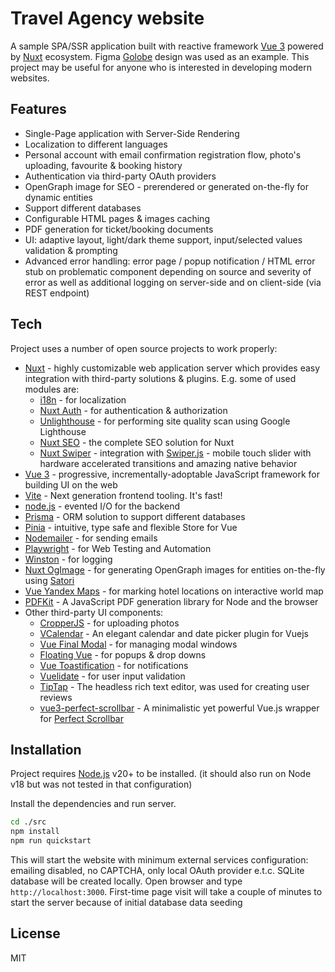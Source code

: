 # Travel Agency website
A sample SPA/SSR application built with reactive framework [Vue 3](https://github.com/vuejs) powered by [Nuxt](https://github.com/Nuxt) ecosystem. Figma [Golobe](https://www.figma.com/community/file/1182308758714734501) design was used as an example. This project may be useful for anyone who is interested in developing modern websites.

## Features
- Single-Page application with Server-Side Rendering
- Localization to different languages
- Personal account with email confirmation registration flow, photo's uploading, favourite & booking history
- Authentication via third-party OAuth providers
- OpenGraph image for SEO - prerendered or generated on-the-fly for dynamic entities
- Support different databases
- Configurable HTML pages & images caching
- PDF generation for ticket/booking documents
- UI: adaptive layout, light/dark theme support, input/selected values validation & prompting
- Advanced error handling: error page / popup notification / HTML error stub on problematic component depending on source and severity of error as well as additional logging on server-side and on client-side (via REST endpoint)

## Tech
Project uses a number of open source projects to work properly:
- [Nuxt](https://github.com/Nuxt) - highly customizable web application server which provides easy integration with third-party solutions & plugins. E.g. some of used modules are:
  - [i18n](https://github.com/nuxt-modules/i18n) - for localization
  - [Nuxt Auth](https://github.com/sidebase/nuxt-auth) - for authentication & authorization
  - [Unlighthouse](https://github.com/harlan-zw/unlighthouse) - for performing site quality scan using Google Lighthouse
  - [Nuxt SEO](https://github.com/harlan-zw/nuxt-seo) - the complete SEO solution for Nuxt
  - [Nuxt Swiper](https://github.com/cpreston321/nuxt-swiper) - integration with [Swiper.js](https://github.com/nolimits4web/swiper) - mobile touch slider with hardware accelerated transitions and amazing native behavior
- [Vue 3](https://github.com/vuejs) - progressive, incrementally-adoptable JavaScript framework for building UI on the web
- [Vite](https://github.com/vitejs) - Next generation frontend tooling. It's fast!
- [node.js](https://github.com/nodejs) - evented I/O for the backend
- [Prisma](https://github.com/prisma) - ORM solution to support different databases
- [Pinia](https://github.com/vuejs/pinia) - intuitive, type safe and flexible Store for Vue
- [Nodemailer](https://github.com/nodemailer/nodemailer) - for sending emails
- [Playwright](https://github.com/microsoft/playwright) - for Web Testing and Automation
- [Winston](https://github.com/winstonjs/winston) - for logging
- [Nuxt OgImage](https://github.com/nuxt-modules/og-image) - for generating OpenGraph images for entities on-the-fly using [Satori](https://github.com/vercel/satori)
- [Vue Yandex Maps](https://github.com/yandex-maps-unofficial/vue-yandex-maps) - for marking hotel locations on interactive world map
- [PDFKit](https://github.com/foliojs/pdfkit) - A JavaScript PDF generation library for Node and the browser
- Other third-party UI components:
  - [CropperJS](https://github.com/fengyuanchen/cropperjs) - for uploading photos
  - [VCalendar](https://github.com/nathanreyes/v-calendar) - An elegant calendar and date picker plugin for Vuejs
  - [Vue Final Modal](https://github.com/vue-final/vue-final-modal) - for managing modal windows
  - [Floating Vue](https://github.com/Akryum/floating-vue) - for popups & drop downs
  - [Vue Toastification](https://github.com/Maronato/vue-toastification) - for notifications
  - [Vuelidate](https://github.com/vuelidate/vuelidate) - for user input validation
  - [TipTap](https://github.com/ueberdosis/tiptap) - The headless rich text editor, was used for creating user reviews
  - [vue3-perfect-scrollbar](https://github.com/mercs600/vue3-perfect-scrollbar) - A minimalistic yet powerful Vue.js wrapper for [Perfect Scrollbar](https://perfectscrollbar.com)

## Installation

Project requires [Node.js](https://nodejs.org/) v20+ to be installed. 
(it should also run on Node v18 but was not tested in that configuration)

Install the dependencies and run server.

```sh
cd ./src
npm install
npm run quickstart
```

This will start the website with minimum external services configuration: emailing disabled, no CAPTCHA, only local OAuth provider e.t.c. SQLite database will be created locally. 
Open browser and type `http://localhost:3000`.  First-time page visit will take a couple of minutes to start the server because of initial database data seeding

## License

MIT

